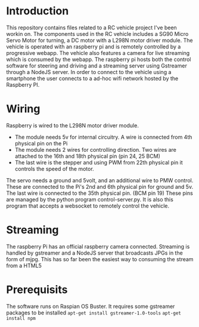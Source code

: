 # Introduction
This repository contains files related to a RC vehicle project I've been workin on.
The components used in the RC vehicle includes a SG90 Micro Servo Motor for turning, a DC motor with a L298N motor driver module. The vehicle is operated with an raspberry pi and is remotely controlled by a progressive webapp. The vehicle also features a camera for live streaming which is consumed by the webapp. The raspberry pi hosts both the control software for steering and driving and a streaming server using Gstreamer through a NodeJS server.
In order to connect to the vehicle using a smartphone the user connects to a ad-hoc wifi network hosted by the Raspberry PI.

# Wiring
Raspberry is wired to the L298N motor driver module.
* The module needs 5v for internal circuitry. A wire is connected from 4th physical pin on the Pi
* The module needs 2 wires for controlling direction. Two wires are attached to the 16th and 18th physical pin (pin 24, 25 BCM)
* The last wire is the stepper and using PWM from 22th physical pin it controls the speed of the motor.

The servo needs a ground and 5volt, and an additional wire to PMW control. These are connected to the Pi's 2nd and 6th physical pin for ground and 5v. The last wire is connected to the 35th physical pin. (BCM pin 19)
These pins are managed by the python program control-server.py. It is also this program that accepts a websocket to remotely control the vehicle.

# Streaming
The raspberry Pi has an official raspberry camera connected.
Streaming is handled by gstreamer and a NodeJS server that broadcasts JPGs in the form of mjpg. This has so far been the easiest way to consuming the stream from a HTML5

# Prerequisits
The software runs on Raspian OS Buster. It requires some gstreamer packages to be installed
`apt-get install gstreamer-1.0-tools`
`apt-get install npm`